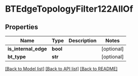 # BTEdgeTopologyFilter122AllOf

## Properties
Name | Type | Description | Notes
------------ | ------------- | ------------- | -------------
**is_internal_edge** | **bool** |  | [optional] 
**bt_type** | **str** |  | [optional] 

[[Back to Model list]](../README.md#documentation-for-models) [[Back to API list]](../README.md#documentation-for-api-endpoints) [[Back to README]](../README.md)


